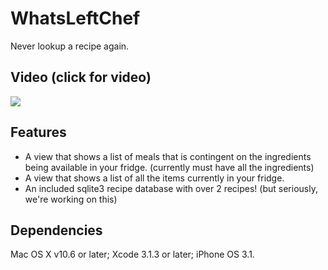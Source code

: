 WhatsLeftChef
===================

Never lookup a recipe again.

Video (click for video)
---------------------
[![](http://i54.tinypic.com/2qtyf7l.jpg)](http://www.youtube.com/watch?v=kGlszjjIrmE)

Features
--------------
* A view that shows a list of meals that is contingent on the ingredients being available in your fridge. (currently must have all the ingredients)
* A view that shows a list of all the items currently in your fridge.
* An included sqlite3 recipe database with over 2 recipes! (but seriously, we're working on this)
 
Dependencies
---------------
Mac OS X v10.6 or later; Xcode 3.1.3 or later; iPhone OS 3.1.